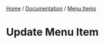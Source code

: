 [Home](../../../readme.md) / [Documentation](../../readme.md) / [Menu Items](../readme.md)

# Update Menu Item
